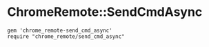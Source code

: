 # ChromeRemote::SendCmdAsync

```
gem 'chrome_remote-send_cmd_async'
require "chrome_remote/send_cmd_async"
```
